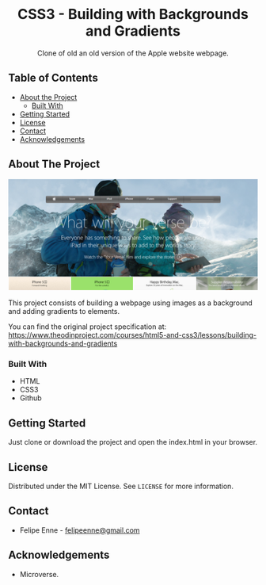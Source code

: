 <!--
*** Thanks for checking out this README Template. 
-->


<!-- PROJECT TITLE -->

<br />
<h1 align="center">CSS3 - Building with Backgrounds and Gradients</h1>
<p align="center">
    Clone of old an old version of the Apple website webpage.
    <br />
</p>


<!-- TABLE OF CONTENTS -->


## Table of Contents

* [About the Project](#about-the-project)
  * [Built With](#built-with)
* [Getting Started](#getting-started)
* [License](#license)
* [Contact](#contact)
* [Acknowledgements](#acknowledgements)


<!-- ABOUT THE PROJECT -->
## About The Project

![Screenshot Image](assets/images/screenshot.png)

This project consists of building a webpage using images as a background and adding gradients to elements.

You can find the original project specification at: https://www.theodinproject.com/courses/html5-and-css3/lessons/building-with-backgrounds-and-gradients




### Built With 


* HTML
* CSS3
* Github



<!-- GETTING STARTED -->
## Getting Started

Just clone or download the project and open the index.html in your browser.


<!-- LICENSE -->
## License

Distributed under the MIT License. See `LICENSE` for more information.

<!-- CONTACT -->
## Contact
* Felipe Enne - felipeenne@gmail.com


<!-- ACKNOWLEDGEMENTS -->
## Acknowledgements

* Microverse.

